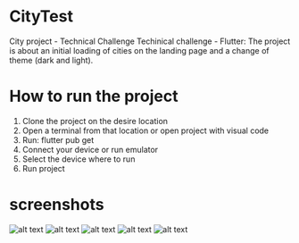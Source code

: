 # CityTest
City project - Technical Challenge
Techinical challenge - Flutter:
The project is about an initial loading of cities on the landing page and a change of theme (dark and light).

# How to run the project
1. Clone the project on the desire location
2. Open a terminal from that location or open project with visual code
3. Run: flutter pub get
4. Connect your device or run emulator
5. Select the device where to run
6. Run project

# screenshots
![alt text](https://github.com/darvinjsdprog/CityTest/blob/main/screenshots/landing.png?raw=true)
![alt text](https://github.com/darvinjsdprog/CityTest/blob/main/screenshots/home_light.png?raw=true)
![alt text](https://github.com/darvinjsdprog/CityTest/blob/main/screenshots/home_dark.png?raw=true)
![alt text](https://github.com/darvinjsdprog/CityTest/blob/main/screenshots/detail_light.png?raw=true)
![alt text](https://github.com/darvinjsdprog/CityTest/blob/main/screenshots/detail_dark.png?raw=true)

